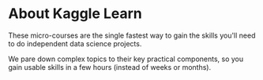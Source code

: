 # About Kaggle Learn
These micro-courses are the single fastest way to gain the skills you'll need to do independent data science projects.


We pare down complex topics to their key practical components, so you gain usable skills in a few hours (instead of weeks or months).
